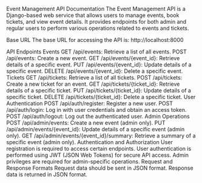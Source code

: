Event Management API Documentation
The Event Management API is a Django-based web service that allows users to manage events, book tickets, and view event details. It provides endpoints for both admin and regular users to perform various operations related to events and tickets.

Base URL
The base URL for accessing the API is: http://localhost:8000

API Endpoints
Events
GET /api/events: Retrieve a list of all events.
POST /api/events: Create a new event.
GET /api/events/{event_id}: Retrieve details of a specific event.
PUT /api/events/{event_id}: Update details of a specific event.
DELETE /api/events/{event_id}: Delete a specific event.
Tickets
GET /api/tickets: Retrieve a list of all tickets.
POST /api/tickets: Create a new ticket for an event.
GET /api/tickets/{ticket_id}: Retrieve details of a specific ticket.
PUT /api/tickets/{ticket_id}: Update details of a specific ticket.
DELETE /api/tickets/{ticket_id}: Delete a specific ticket.
User Authentication
POST /api/auth/register: Register a new user.
POST /api/auth/login: Log in with user credentials and obtain an access token.
POST /api/auth/logout: Log out the authenticated user.
Admin Operations
POST /api/admin/events: Create a new event (admin only).
PUT /api/admin/events/{event_id}: Update details of a specific event (admin only).
GET /api/admin/events/{event_id}/summary: Retrieve a summary of a specific event (admin only).
Authentication and Authorization
User registration is required to access certain endpoints.
User authentication is performed using JWT (JSON Web Tokens) for secure API access.
Admin privileges are required for admin-specific operations.
Request and Response Formats
Request data should be sent in JSON format.
Response data is returned in JSON format.
